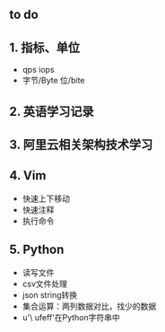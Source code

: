 ## to do
## 1. 指标、单位
  * qps iops
  * 字节/Byte 位/bite
## 2. 英语学习记录
## 3. 阿里云相关架构技术学习
## 4. Vim
  * 快速上下移动
  * 快速注释
  * 执行命令
## 5. Python
  * 读写文件
  * csv文件处理
  * json string转换
  * 集合运算：两列数据对比，找少的数据
  * u'\ ufeff'在Python字符串中
  
